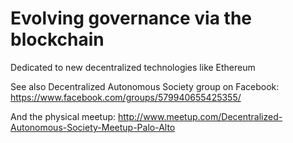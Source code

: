 Evolving governance via the blockchain
======================

Dedicated to new decentralized technologies like Ethereum

See also Decentralized Autonomous Society group on Facebook: https://www.facebook.com/groups/579940655425355/

And the physical meetup: http://www.meetup.com/Decentralized-Autonomous-Society-Meetup-Palo-Alto
